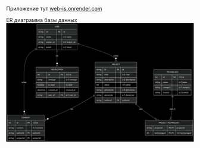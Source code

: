 Приложение тут
[web-is.onrender.com](https://web-is.onrender.com)

ER диаграмма базы данных
![alt text](<er.png>)
